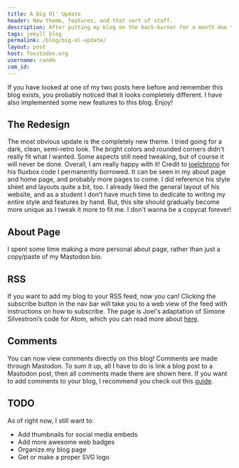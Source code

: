 ```yaml
---
title: A Big Ol' Update
header: New theme, features, and that sort of stuff.
description: After putting my blog on the back-burner for a month due to IRL reaons, I have returned with an itch to get back to work on it! 
tags: jekyll blog
permalink: /blog/big-ol-update/
layout: post
host: fosstodon.org
username: randm
com_id:
---
```

If you have looked at one of my two posts here before and remember this blog exists, you probably noticed that it looks completely different. I have also implemented some new features to this blog. Enjoy!

## The Redesign
The most obvious update is the completely new theme. I tried going for a dark, clean, semi-retro look. The bright colors and rounded corners didn't really fit what I wanted. Some aspects still need tweaking, but of course it will never be done. Overall, I am really happy with it! Credit to [joelchrono](https://fosstodon.org/@joel) for his fluxbox code I permanently borrowed. It can be seen in my about page and home page, and probably more pages to come. I did reference his style sheet and layouts quite a bit, too. I already liked the general layout of his website, and as a student I don’t have much time to dedicate to writing my entire style and features by hand. But, this site should gradually become more unique as I tweak it more to fit me. I don't wanna be a copycat forever!

## About Page
I spent some time making a more personal about page, rather than just a copy/paste of my Mastodon bio. 

## RSS
If you want to add my blog to your RSS feed, now you can! Clicking the subscribe button in the nav bar will take you to a web view of the feed with instructions on how to subscribe. The page is Joel's adaptation of Simone Silvestroni’s code for Atom, which you can read more about [here](https://joelchrono.xyz/blog/improving-my-rss-feed/).

## Comments
You can now view comments directly on this blog! Comments are made through Mastodon. To sum it up, all I have to do is link a blog post to a Mastodon post, then all comments made there are shown here. If you want to add comments to your blog, I recommend you check out this [guide](https://joelchrono.xyz/blog/how-to-add-mastodon-comments-to-jekyll-blog/).

## TODO
As of right now, I still want to:
* Add thumbnails for social media embeds
* Add more awesome web badges
* Organize my blog page
* Get or make a proper SVG logo
